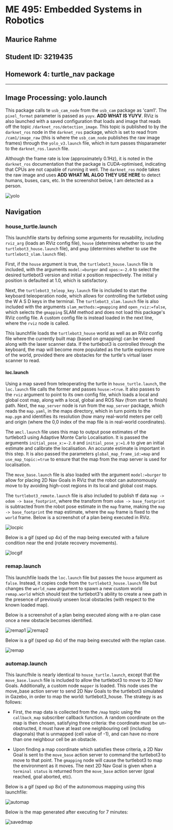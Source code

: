 # ME 495: Embedded Systems in Robotics
## Maurice Rahme
## Student ID: 3219435
## Homework 4: turtle_nav package
****
## Image Processing: yolo.launch

This package calls te `usb_cam_node` from the `usb_cam` package as 'cam1'. The `pixel_format` parameter is passed as `yuyv`. **ADD WHAT IS YUYV**. RViz is also launched with a saved configuration that loads and image that reads off the topic `/darknet_ros/detection_image`. This topic is published to by the `darknet_ros` node in the `darknet_ros` package, which is set to read from `/cam1/image_raw` (this is where the `usb_cam_node` publishes the raw image frames) through the `yolo_v3.launch` file, which in turn passes thisparameter to the `darknet_ros.launch` file.

Although the frame rate is low (approximately 0.1Hz), it is noted in the `darknet_ros` documentation that the package is CUDA-optimised, indicating that CPUs are not capable of running it well. The `darknet_ros` node takes the raw image and uses **ADD WHAT ML ALGO THEY USE HERE** to detect humans, buses, cars, etc. In the screenshot below, I am detected as a person. 

![yolo](media/yolo.png)

## Navigation

### house_turtle.launch

This launchfile starts by defining some arguments for reusability, including `rviz_arg` (loads an RViz config file), `house` (determines whether to use the `turtlebot3_house.launch` file), and `gmap` (determines whether to use the `turtlebot3_slam.launch` file).

First, if the `house` argument is true, the `turtlebot3_house.launch` file is included, with the arguments `model:=burger` and `xpos:=-2.0` to select the desired turtlebot3 version and initial x position respectively. The initial y position is defaulted at 1.0, which is satisfactory. 

Next, the `turtlebot3_teleop_key.launch` file is included to start the keyboard teleoperation node, which allows for controlling the turtlebot using the W A S D keys in the terminal. The `turtlebot3_slam.launch` file is also included with the arguments `slam_methods:=gmapping` and `open_rviz:=false`, which selects the `gmapping` SLAM method and does not load this package's RViz config file. A custom config file is instead loaded in the next line, where the `rviz` node is called. 

This launchfile loads the `turtlebot3_house` world as well as an RViz config file where the currently built map (based on gmapping) can be viewed along with the laser scanner data. If the turtlebot3 is controlled through the keyboard, the map will become more populated as the turtle explores more of the world, provided there are obstacles for the turtle's virtual laser scanner to read. 

#### loc.launch

Using a map saved from teleoperating the turtle in `house_turtle.launch`, the `loc.launch` file calls the former and passes `house:=true`. It also passes to the `rviz` argument to point to its own config file, which loads a local and global cost map, along with a local, global and ROS Nav (from start to finish) path. Next, the `map_server` node is run from the `map_server` package, which reads the `map.yaml`, in the maps directory, which in turn points to the `map.pgm` and identifies its resolution (how many real-world meters per cell) and origin (where the 0,0 index of the map file is in real-world coordinates).

The `amcl.launch` file uses this map to output pose estimates of the turtlebot3 using Adaptive Monte Carlo Localisation. It is passed the arguments `initial_pose_x:=-2.0` and `initial_pose_y:=1.0` to give an initial estimate and calibrate the localisation. An accurate estimate is important in this step. It is also passed the parameters `global_map_frame_id:=map` and `use_map_topic:=true` to ensure that the map from the map server is used for localisation.

The `move_base.launch` file is also loaded with the argument `model:=burger` to allow for placing 2D Nav Goals in RViz that the robot can autonomously move to by avoiding high-cost regions in its local and global cost maps.

The `turtlebot3_remote.launch` file is also included to publish tf data `map -> odom -> base_footprint`, where the transform from `odom -> base_footprint` is subtracted from the robot pose estimate in the `map` frame, making the `map -> base_footprint` the map estimate, where the `map` frame is fixed to the `world` frame. Below is a screenshot of a plan being executed in RViz.

![locpic](media/mappingr.png)

Below is a gif (sped up 4x) of the map being executed with a failure condition near the end (rotate recovery movements).

![locgif](media/mapping.gif)


### remap.launch

This launchfile loads the `loc.launch` file but passes the `house` argument as `false`. Instead, it copies code from the `turtlebot3_house.launch` file but changes the `world_name` argument to spawn a new custom world `remap.world` which should test the turtlebot3's ability to create a new path in the presence of previously unseen local obstacles (with respect to the known loaded map).

Below is a screenshot of a plan being executed along with a re-plan case once a new obstacle becomes identified.

![remap1](media/remap1r.png) ![remap2](media/remap2r.png)

Below is a gif (sped up 4x) of the map being executed with the replan case.

![remap](media/remap.gif)

### automap.launch
This launcfhile is nearly identical to `house_turtle.launch`, except that the `move_base.launch` file is included to allow the turtlebot3 to move to 2D Nav Goals. Additionally, a custom node `mapper` is loaded. This node uses the move_base action server to send 2D Nav Goals to the turtlebot3 simulated in Gazebo, in order to map the world: turtlebot3_house. The strategy is as follows:

 * First, the map data is collected from the `/map` topic using the `callback_map` subscriber callback function. A random coordinate on the map is then chosen, satisfying three criteria: the coordinate must be un-obstructed, it must have at least one neighbouring cell (including diagonals) that is unmapped (cell value of -1), and can have no more than one neighbour cell be an obstacle.

 * Upon finding a map coordinate which satisfies these criteria, a 2D Nav Goal is sent to the `move_base` action server to command the turtlebot3 to move to that point. The `gmapping` node will cause the turtlebot3 to map the environment as it moves. The next 2D Nav Goal is given when a `terminal status` is returned from the `move_base` action server (goal reached, goal aborted, etc).

 Below is a gif (sped up 8x) of the autonomous mapping using this launchfile:

 ![automap](media/automap.gif)

 Below is the map generated after executing for 7 minutes:

 ![savedmap](media/automap.png)